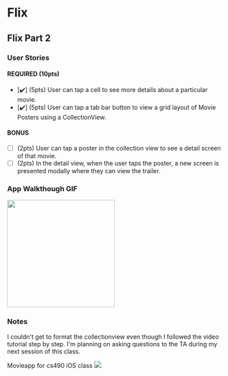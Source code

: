 # Flix

## Flix Part 2

### User Stories

#### REQUIRED (10pts)
- [✔️] (5pts) User can tap a cell to see more details about a particular movie.
- [✔️] (5pts) User can tap a tab bar button to view a grid layout of Movie Posters using a CollectionView.

#### BONUS
- [ ] (2pts) User can tap a poster in the collection view to see a detail screen of that movie.
- [ ] (2pts) In the detail view, when the user taps the poster, a new screen is presented modally where they can view the trailer.

### App Walkthough GIF

<img src="https://i.imgur.com/aTXxTX4.gif" width=250><br>

### Notes
I couldn't get to format the collectionview even though I followed the video tutorial step by step. I'm planning on asking questions to the TA during my next session of this class.

Movieapp for cs490 iOS class
![](https://i.imgur.com/t4Ng5ho.gif)
